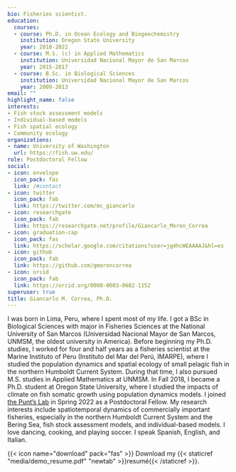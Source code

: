 ```yaml
---
bio: Fisheries scientist. 
education:
  courses:
  - course: Ph.D. in Ocean Ecology and Biogeochemistry
    institution: Oregon State University
    year: 2018-2022
  - course: M.S. (c) in Applied Mathematics
    institution: Universidad Nacional Mayor de San Marcos
    year: 2015-2017
  - course: B.Sc. in Biological Sciences
    institution: Universidad Nacional Mayor de San Marcos
    year: 2009-2013
email: ""
highlight_name: false
interests:
- Fish stock assessment models
- Individual-based models
- Fish spatial ecology
- Community ecology
organizations:
- name: University of Washington
  url: https://fish.uw.edu/
role: Postdoctoral Fellow
social:
- icon: envelope
  icon_pack: fas
  link: /#contact
- icon: twitter
  icon_pack: fab
  link: https://twitter.com/mc_giancarlo
- icon: researchgate
  icon_pack: fab
  link: https://researchgate.net/profile/Giancarlo_Moron_Correa
- icon: graduation-cap
  icon_pack: fas
  link: https://scholar.google.com/citations?user=jg4hcWEAAAAJ&hl=es
- icon: github
  icon_pack: fab
  link: https://github.com/gmoroncorrea
- icon: orcid
  icon_pack: fab
  link: https://orcid.org/0000-0003-0682-1152
superuser: true
title: Giancarlo M. Correa, Ph.D.
---
```


I was born in Lima, Peru, where I spent most of my life. I got a BSc in Biological Sciences with major in Fisheries Sciences at the National University of San Marcos (Universidad Nacional Mayor de San Marcos, UNMSM, the oldest university in America). Before beginning my Ph.D. studies, I worked for four and half years as a fisheries scientist at the Marine Instituto of Peru (Instituto del Mar del Perú, IMARPE), where I studied the population dynamics and spatial ecology of small pelagic fish in the northern Humboldt Current System. During that time, I also pursued M.S. studies in Applied Mathematics at UNMSM. In Fall 2018, I became a Ph.D. student at Oregon State University, where I studied the impacts of climate on fish somatic growth using population dynamics models. I joined [the Punt’s Lab](http://puntlab.washington.edu/) in Spring 2022 as a Postdoctoral Fellow. My research interests include spatiotemporal dynamics of commercially important fisheries, especially in the northern Humboldt Current System and the Bering Sea, fish stock assessment models, and individual-based models. I love dancing, cooking, and playing soccer. I speak Spanish, English, and Italian.  

{{< icon name="download" pack="fas" >}} Download my {{< staticref "media/demo_resume.pdf" "newtab" >}}resumé{{< /staticref >}}.
